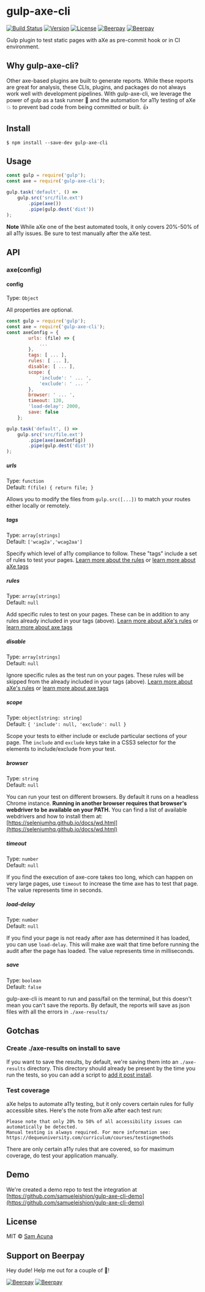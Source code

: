 # gulp-axe-cli

[![Build Status](https://travis-ci.org/samueleishion/gulp-axe-cli.svg?branch=master)](https://travis-ci.org/samueleishion/gulp-axe-cli) [![Version](https://img.shields.io/npm/v/gulp-axe-cli.svg)](https://www.npmjs.com/package/gulp-axe-cli) [![License](https://img.shields.io/npm/l/gulp-axe-cli.svg)](LICENSE) [![Beerpay](https://beerpay.io/samueleishion/gulp-axe-cli/badge.svg?style=flat)](https://beerpay.io/samueleishion/gulp-axe-cli) [![Beerpay](https://beerpay.io/samueleishion/gulp-axe-cli/make-wish.svg?style=flat)](https://beerpay.io/samueleishion/gulp-axe-cli)

Gulp plugin to test static pages with aXe as pre-commit hook or in CI environment.

## Why gulp-axe-cli?

Other axe-based plugins are built to generate reports. While these reports are great for analysis, these CLIs, plugins, and packages do not always work well with development pipelines. With gulp-axe-cli, we leverage the power of gulp as a task runner :muscle: and the automation for a11y testing of aXe :collision: to prevent bad code from being committed or built. :thumbsup:

## Install

```
$ npm install --save-dev gulp-axe-cli
```


## Usage

```js
const gulp = require('gulp');
const axe = require('gulp-axe-cli');

gulp.task('default', () =>
	gulp.src('src/file.ext')
		.pipe(axe())
		.pipe(gulp.dest('dist'))
);
```

__Note__ While aXe one of the best automated tools, it only covers 20%-50% of all a11y issues. Be sure to test manually after the aXe test.


## API

### axe(config)

#### config

Type: `Object`

All properties are optional.

```js
const gulp = require('gulp');
const axe = require('gulp-axe-cli');
const axeConfig = {
		urls: (file) => {
			...
		},
		tags: [ ... ],
		rules: [ ... ],
		disable: [ ... ],
		scope: {
			'include': ' ... ',
			'exclude': ' ... '
		},
		browser: ' ... ',
		timeout: 120,
		'load-delay': 2000,
		save: false
	};

gulp.task('default', () =>
	gulp.src('src/file.ext')
		.pipe(axe(axeConfig))
		.pipe(gulp.dest('dist'))
);
```

##### urls

Type: `function`<br>
Default: `f(file) { return file; }`

Allows you to modify the files from `gulp.src([...])` to match your routes either locally or remotely.

##### tags

Type: `array[strings]`<br>
Default: `['wcag2a','wcag2aa']`

Specify which level of a11y compliance to follow. These "tags" include a set of rules to test your pages. [Learn more about the rules](https://www.w3.org/WAI/standards-guidelines/wcag/) or [learn more about aXe tags](https://axe-core.org/docs/#api-name-axegetrules)

##### rules

Type: `array[strings]`<br>
Default: `null`

Add specific rules to test on your pages. These can be in addition to any rules already included in your tags (above). [Learn more about aXe's rules](https://dequeuniversity.com/rules/worldspace/3.0/) or [learn more about axe tags](https://axe-core.org/docs/#api-name-axegetrules)

##### disable

Type: `array[strings]`<br>
Default: `null`

Ignore specific rules as the test run on your pages. These rules will be skipped from the already included in your tags (above). [Learn more about aXe's rules](https://dequeuniversity.com/rules/worldspace/3.0/) or [learn more about axe tags](https://axe-core.org/docs/#api-name-axegetrules)

##### scope

Type: `object[string: string]`<br>
Default: `{ 'include': null, 'exclude': null }`

Scope your tests to either include or exclude particular sections of your page. The `include` and `exclude` keys take in a CSS3 selector for the elements to include/exclude from your test.

##### browser

Type: `string`<br>
Default: `null`

You can run your test on different browsers. By default it runs on a headless Chrome instance. <b>Running in another browser requires that browser's webdriver to be available on your PATH.</b> You can find a list of available webdrivers and how to install them at: [https://seleniumhq.github.io/docs/wd.html](https://seleniumhq.github.io/docs/wd.html)

##### timeout

Type: `number`<br>
Default: `null`

If you find the execution of axe-core takes too long, which can happen on very large pages, use `timeout` to increase the time axe has to test that page. The value represents time in seconds.

##### load-delay

Type: `number`<br>
Default: `null`

If you find your page is not ready after axe has determined it has loaded, you can use `load-delay`. This will make axe wait that time before running the audit after the page has loaded. The value represents time in milliseconds.

##### save

Type: `boolean`<br>
Default: `false`

gulp-axe-cli is meant to run and pass/fail on the terminal, but this doesn't mean you can't save the reports. By default, the reports will save as json files with all the errors in `./axe-results/`

## Gotchas

### Create ./axe-results on install to save

If you want to save the results, by default, we're saving them into an `./axe-results` directory. This directory should already be present by the time you run the tests, so you can add a script to [add it post install](https://github.com/samueleishion/gulp-axe-cli-demo/blob/master/package.json#L7).

### Test coverage

aXe helps to automate a11y testing, but it only covers certain rules for fully accessible sites. Here's the note from aXe after each test run:
```
Please note that only 20% to 50% of all accessibility issues can automatically be detected.
Manual testing is always required. For more information see:
https://dequeuniversity.com/curriculum/courses/testingmethods
```

There are only certain a11y rules that are covered, so for maximum coverage, do test your application manually.

## Demo

We're created a demo repo to test the integration at [https://github.com/samueleishion/gulp-axe-cli-demo](https://github.com/samueleishion/gulp-axe-cli-demo)

## License

MIT © [Sam Acuna](http://samuelacuna.com)

## Support on Beerpay
Hey dude! Help me out for a couple of :beers:!

[![Beerpay](https://beerpay.io/samueleishion/gulp-axe-cli/badge.svg?style=flat)](https://beerpay.io/samueleishion/gulp-axe-cli) [![Beerpay](https://beerpay.io/samueleishion/gulp-axe-cli/make-wish.svg?style=flat)](https://beerpay.io/samueleishion/gulp-axe-cli)
